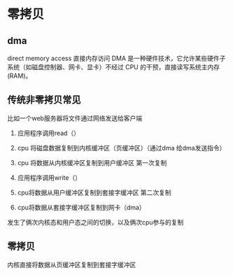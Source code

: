 # 零拷贝

## dma  

direct memory access 直接内存访问
DMA 是一种硬件技术，它允许某些硬件子系统（如磁盘控制器、网卡、显卡）不经过 CPU 的干预，直接读写系统主内存 (RAM)。

## 传统非零拷贝常见

比如一个web服务器将文件通过网络发送给客户端

1. 应用程序调用read（）
2. cpu 将磁盘数据复制到内核缓冲区（页缓冲区）（通过dma 给dma发送指令）
3. cpu 将数据从内核缓冲区复制到用户缓冲区  第一次复制

1. 应用程序调用write（）
2. cpu将数据从用户缓冲区复制到套接字缓冲区 第二次复制
3. cpu将数据从套接字缓冲区复制到网卡（dma）

发生了俩次内核态和用户态之间的切换，以及俩次cpu参与的复制

## 零拷贝

内核直接将数据从页缓冲区复制到套接字缓冲区
